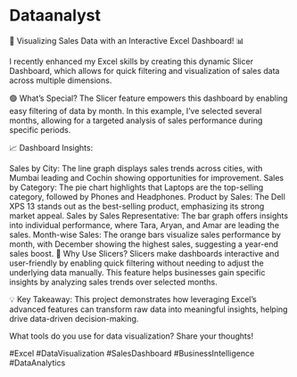 # Dataanalyst
🚀 Visualizing Sales Data with an Interactive Excel Dashboard! 📊

I recently enhanced my Excel skills by creating this dynamic Slicer Dashboard, which allows for quick filtering and visualization of sales data across multiple dimensions.

🟢 What’s Special?
The Slicer feature empowers this dashboard by enabling easy filtering of data by month. In this example, I’ve selected several months, allowing for a targeted analysis of sales performance during specific periods.

📈 Dashboard Insights:

Sales by City: The line graph displays sales trends across cities, with Mumbai leading and Cochin showing opportunities for improvement.
Sales by Category: The pie chart highlights that Laptops are the top-selling category, followed by Phones and Headphones.
Product by Sales: The Dell XPS 13 stands out as the best-selling product, emphasizing its strong market appeal.
Sales by Sales Representative: The bar graph offers insights into individual performance, where Tara, Aryan, and Amar are leading the sales.
Month-wise Sales: The orange bars visualize sales performance by month, with December showing the highest sales, suggesting a year-end sales boost.
🧠 Why Use Slicers?
Slicers make dashboards interactive and user-friendly by enabling quick filtering without needing to adjust the underlying data manually. This feature helps businesses gain specific insights by analyzing sales trends over selected months.

💡 Key Takeaway:
This project demonstrates how leveraging Excel’s advanced features can transform raw data into meaningful insights, helping drive data-driven decision-making.

What tools do you use for data visualization? Share your thoughts!

#Excel #DataVisualization #SalesDashboard #BusinessIntelligence #DataAnalytics
